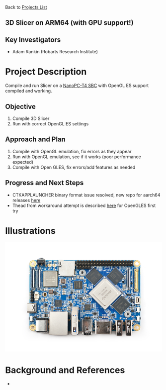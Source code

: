 Back to [Projects List](../../README.md#ProjectsList)

## 3D Slicer on ARM64 (with GPU support!)

## Key Investigators
- Adam Rankin (Robarts Research Institute) 

# Project Description
Compile and run Slicer on a [NanoPC-T4 SBC](http://wiki.friendlyarm.com/wiki/index.php/NanoPC-T4) with OpenGL ES support compiled and working.

## Objective
1. Compile 3D Slicer
1. Run with correct OpenGL ES settings

## Approach and Plan

1. Compile with OpenGL emulation, fix errors as they appear
1. Run with OpenGL emulation, see if it works (poor performance expected)
1. Compile with Open GLES, fix errors/add features as needed

## Progress and Next Steps

- CTKAPPLAUNCHER binary format issue resolved, new repo for aarch64 releases [here](https://github.com/Slicer/AppLauncher)
- Thead from workaround attempt is described [here](https://discourse.slicer.org/t/slicer-for-ubuntu-arm64/) for OpenGLES first try

# Illustrations

![NanoPC-T4 board](./T4_02-900x630.jpg)

# Background and References

- 
